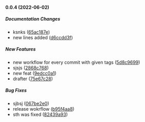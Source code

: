 #### 0.0.4 (2022-06-02)

##### Documentation Changes

*  ksnks ([65ac187e](https://github.com/SawaGawlau/aws-deploy-template/commit/65ac187e581550df0a8e0ab630d6e8848b6b7d35))
*  new lines added ([d6ccdd3f](https://github.com/SawaGawlau/aws-deploy-template/commit/d6ccdd3f673cfd83ab6164d06a85d51166612067))

##### New Features

*  new workflow for every commit with given tags ([5d8c9699](https://github.com/SawaGawlau/aws-deploy-template/commit/5d8c9699e2718488712eaa161df11d39269b8148))
*  sjsjs ([2868c768](https://github.com/SawaGawlau/aws-deploy-template/commit/2868c768758cd79aa06c62f2a6d475c7c5a54852))
*  new feat ([9edcc0a1](https://github.com/SawaGawlau/aws-deploy-template/commit/9edcc0a1b85b89731f7fbf08a8341db241bff4f9))
*  drafter ([75e67c28](https://github.com/SawaGawlau/aws-deploy-template/commit/75e67c28140809dc42164485b113342e0cf7805a))

##### Bug Fixes

*  sjbsj ([067be2e0](https://github.com/SawaGawlau/aws-deploy-template/commit/067be2e0d31b0f961924ee0b933ab62db1ce8e8f))
*  release wokrflow ([b95f4aa8](https://github.com/SawaGawlau/aws-deploy-template/commit/b95f4aa8ad8c7fa7f77d5cff6bbcf65560d5d7fb))
*  sth was fixed ([82439a93](https://github.com/SawaGawlau/aws-deploy-template/commit/82439a9378b11ed8ad912898dfa1e9fc06c1317a))

